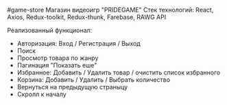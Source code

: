 #game-store
Магазин видеоигр "PRIDEGAME"
Стек технологий: React, Axios, Redux-toolkit, Redux-thunk, Farebase, RAWG API

Реализованный функционал:

- Авторизация: Вход / Регистрация / Выход
- Поиск
- Просмотр товара по жанру
- Пагинация "Показать еше"
- Избранное: Добавить / Удалить товар / очистить список избранного
- Корзина:  Добавить / Удалить / Выбрать количество
- Вернуться на предыдущую страныцу
- Скролл к началу  
